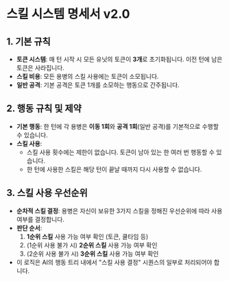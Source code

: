 # 스킬 시스템 명세서 v2.0

## 1. 기본 규칙

- **토큰 시스템**: 매 턴 시작 시 모든 유닛의 토큰이 **3개**로 초기화됩니다. 이전 턴에 남은 토큰은 사라집니다.
- **스킬 비용**: 모든 용병의 스킬 사용에는 토큰이 소모됩니다.
- **일반 공격**: 기본 공격은 토큰 1개를 소모하는 행동으로 간주됩니다.

## 2. 행동 규칙 및 제약

- **기본 행동**: 한 턴에 각 용병은 **이동 1회**와 **공격 1회**(일반 공격)를 기본적으로 수행할 수 있습니다.
- **스킬 사용**:
    - 스킬 사용 횟수에는 제한이 없습니다. 토큰이 남아 있는 한 여러 번 행동할 수 있습니다.
    - 한 턴에 사용한 스킬은 해당 턴이 끝날 때까지 다시 사용할 수 없습니다.

## 3. 스킬 사용 우선순위

- **순차적 스킬 결정**: 용병은 자신이 보유한 3가지 스킬을 정해진 우선순위에 따라 사용 여부를 결정합니다.
- **판단 순서**:
    1.  **1순위 스킬** 사용 가능 여부 확인 (토큰, 쿨타임 등)
    2.  (1순위 사용 불가 시) **2순위 스킬** 사용 가능 여부 확인
    3.  (2순위 사용 불가 시) **3순위 스킬** 사용 가능 여부 확인
- 이 로직은 AI의 행동 트리 내에서 "스킬 사용 결정" 시퀀스의 일부로 처리되어야 합니다.
